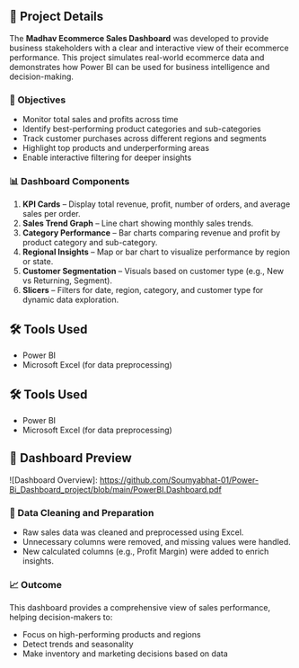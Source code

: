 ## 📄 Project Details

The **Madhav Ecommerce Sales Dashboard** was developed to provide business stakeholders with a clear and interactive view of their ecommerce performance. This project simulates real-world ecommerce data and demonstrates how Power BI can be used for business intelligence and decision-making.

### 🎯 Objectives

- Monitor total sales and profits across time
- Identify best-performing product categories and sub-categories
- Track customer purchases across different regions and segments
- Highlight top products and underperforming areas
- Enable interactive filtering for deeper insights

### 📊 Dashboard Components

1. **KPI Cards** – Display total revenue, profit, number of orders, and average sales per order.
2. **Sales Trend Graph** – Line chart showing monthly sales trends.
3. **Category Performance** – Bar charts comparing revenue and profit by product category and sub-category.
4. **Regional Insights** – Map or bar chart to visualize performance by region or state.
5. **Customer Segmentation** – Visuals based on customer type (e.g., New vs Returning, Segment).
6. **Slicers** – Filters for date, region, category, and customer type for dynamic data exploration.


## 🛠️ Tools Used

- Power BI
- Microsoft Excel (for data preprocessing) 


## 🛠️ Tools Used

- Power BI
- Microsoft Excel (for data preprocessing)

## 📸 Dashboard Preview

![Dashboard Overview]: https://github.com/Soumyabhat-01/Power-Bi_Dashboard_project/blob/main/PowerBI.Dashboard.pdf

### 🧹 Data Cleaning and Preparation

- Raw sales data was cleaned and preprocessed using Excel.
- Unnecessary columns were removed, and missing values were handled.
- New calculated columns (e.g., Profit Margin) were added to enrich insights.

### 📈 Outcome

This dashboard provides a comprehensive view of sales performance, helping decision-makers to:

- Focus on high-performing products and regions
- Detect trends and seasonality
- Make inventory and marketing decisions based on data

